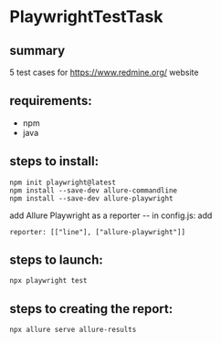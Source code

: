 # PlaywrightTestTask
## summary
5 test cases for https://www.redmine.org/ website

## requirements:
- npm
- java

## steps to install:
```
npm init playwright@latest
npm install --save-dev allure-commandline
npm install --save-dev allure-playwright
```
add Allure Playwright as a reporter -- in config.js: add 
```
reporter: [["line"], ["allure-playwright"]]
```

## steps to launch:
```
npx playwright test
```

## steps to creating the report:
```
npx allure serve allure-results
```